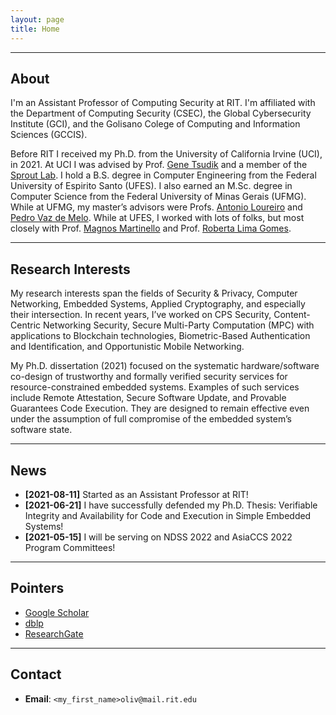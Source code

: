```yaml
---
layout: page
title: Home
---
```


___


## About

I'm an Assistant Professor of Computing Security at RIT.
I'm affiliated with the Department of Computing Security (CSEC), the Global Cybersecurity Institute (GCI), and the Golisano Colege of Computing and Information Sciences (GCCIS).

Before RIT I received my Ph.D. from the University of California Irvine (UCI), in 2021.
At UCI I was advised by Prof. [Gene Tsudik](https://www.ics.uci.edu/~gts/) and a member of the [Sprout Lab](http://sprout.ics.uci.edu/).
I hold a B.S. degree in Computer Engineering from the Federal University of Espirito Santo (UFES).
I also earned an M.Sc. degree in Computer Science from the Federal University of Minas Gerais (UFMG).
While at UFMG, my master’s advisors were Profs. [Antonio Loureiro](https://homepages.dcc.ufmg.br/~loureiro/)  and [Pedro Vaz de Melo](https://homepages.dcc.ufmg.br/~olmo/wordpress/).
While at UFES, I worked with lots of folks, but most closely with Prof. [Magnos Martinello](http://www.inf.ufes.br/~magnos/) and Prof. [Roberta Lima Gomes](http://www.inf.ufes.br/~rgomes/index_e.html).

___

## Research Interests

My research interests span the fields of Security & Privacy, Computer Networking, Embedded Systems, Applied Cryptography, and especially their intersection.
In recent years, I’ve worked on CPS Security, Content-Centric Networking Security, Secure Multi-Party Computation (MPC) with applications to Blockchain technologies, Biometric-Based Authentication and Identification, and Opportunistic Mobile Networking.

My Ph.D. dissertation (2021) focused on the systematic hardware/software co-design of trustworthy and formally verified security services for resource-constrained embedded systems.
Examples of such services include Remote Attestation, Secure Software Update, and Provable Guarantees Code Execution.
They are designed to remain effective even under the assumption of full compromise of the embedded system’s software state.

___


## News

+ **[2021-08-11]** Started as an Assistant Professor at RIT!
+ **[2021-06-21]** I have successfully defended my Ph.D. Thesis: Verifiable Integrity and Availability for Code and Execution in Simple Embedded Systems!
+ **[2021-05-15]** I will be serving on NDSS 2022 and AsiaCCS 2022 Program Committees!

___


## Pointers

+ [Google Scholar](https://scholar.google.com/citations?user=2ITEX20AAAAJ&hl=en&oi=ao)
+ [dblp](https://dblp.org/pid/173/5375.html)
+ [ResearchGate](https://www.researchgate.net/profile/Ivan_De_Oliveira_Nunes2)

___

## Contact
+ **Email**: `<my_first_name>oliv@mail.rit.edu`

